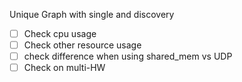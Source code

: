 Unique Graph with single and discovery
- [ ] Check cpu usage
- [ ] Check other resource usage
- [ ] check difference when using shared_mem vs UDP
- [ ] Check on multi-HW